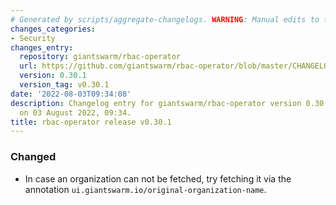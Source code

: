 ```yaml
---
# Generated by scripts/aggregate-changelogs. WARNING: Manual edits to this files will be overwritten.
changes_categories:
- Security
changes_entry:
  repository: giantswarm/rbac-operator
  url: https://github.com/giantswarm/rbac-operator/blob/master/CHANGELOG.md#0301---2022-08-03
  version: 0.30.1
  version_tag: v0.30.1
date: '2022-08-03T09:34:08'
description: Changelog entry for giantswarm/rbac-operator version 0.30.1, published
  on 03 August 2022, 09:34.
title: rbac-operator release v0.30.1
---
```


### Changed
- In case an organization can not be fetched, try fetching it via the annotation `ui.giantswarm.io/original-organization-name`.
